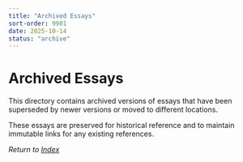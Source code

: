 ```yaml
---
title: "Archived Essays"
sort-order: 9901
date: 2025-10-14
status: "archive"
---
```


# Archived Essays

This directory contains archived versions of essays that have been superseded by newer versions or moved to different locations.

These essays are preserved for historical reference and to maintain immutable links for any existing references.

*Return to [Index](/12025-10/)*
